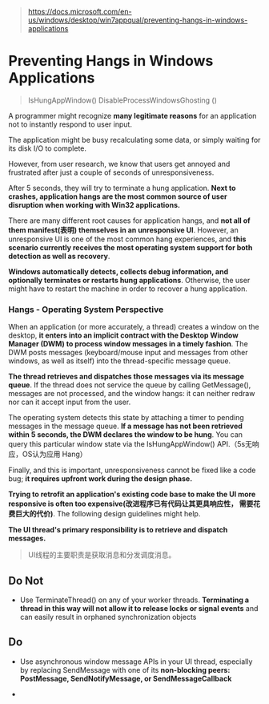 > https://docs.microsoft.com/en-us/windows/desktop/win7appqual/preventing-hangs-in-windows-applications

# Preventing Hangs in Windows Applications

> IsHungAppWindow()
> DisableProcessWindowsGhosting ()


A programmer might recognize **many legitimate reasons** for an application not to instantly respond to user input. 

The application might be busy recalculating some data, or simply waiting for its disk I/O to complete. 

However, from user research, we know that users get annoyed and frustrated after just a couple of seconds of unresponsiveness. 

After 5 seconds, they will try to terminate a hung application. **Next to crashes, application hangs are the most common source of user disruption when working with Win32 applications.**

There are many different root causes for application hangs, and **not all of them manifest(表明) themselves in an unresponsive UI**. However, an unresponsive UI is one of the most common hang experiences, and **this scenario currently receives the most operating system support for both detection as well as recovery**. 

**Windows automatically detects, collects debug information, and optionally terminates or restarts hung applications**. Otherwise, the user might have to restart the machine in order to recover a hung application.

### Hangs - Operating System Perspective

When an application (or more accurately, a thread) creates a window on the desktop, **it enters into an implicit contract with the Desktop Window Manager (DWM) to process window messages in a timely fashion**. The DWM posts messages (keyboard/mouse input and messages from other windows, as well as itself) into the thread-specific message queue. 

**The thread retrieves and dispatches those messages via its message queue**. If the thread does not service the queue by calling GetMessage(), messages are not processed, and the window hangs: it can neither redraw nor can it accept input from the user. 

The operating system detects this state by attaching a timer to pending messages in the message queue. **If a message has not been retrieved within 5 seconds, the DWM declares the window to be hung**. You can query this particular window state via the IsHungAppWindow() API.（5s无响应，OS认为应用 Hang）

Finally, and this is important, unresponsiveness cannot be fixed like a code bug; **it requires upfront work during the design phase.** 

**Trying to retrofit an application's existing code base to make the UI more responsive is often too expensive(改进程序已有代码让其更具响应性， 需要花费巨大的代价)**. The following design guidelines might help.

**The UI thread's primary responsibility is to retrieve and dispatch messages.**
> UI线程的主要职责是获取消息和分发调度消息。


## Do Not

-  Use TerminateThread() on any of your worker threads. **Terminating a thread in this way will not allow it to release locks or signal events** and can easily result in orphaned synchronization objects

## Do

- Use asynchronous window message APIs in your UI thread, especially by replacing SendMessage with one of its **non-blocking peers: PostMessage, SendNotifyMessage, or SendMessageCallback**

- 